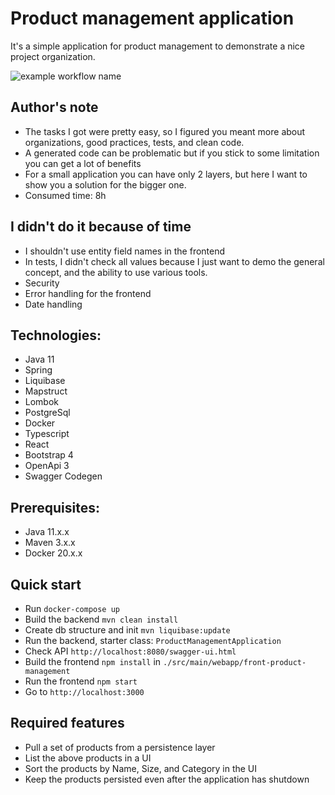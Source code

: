 # Product management application
It's a simple application for product management to demonstrate a nice project organization.

![example workflow name](https://github.com/domanskidawid/product-management/workflows/Product%20managment%20CI/badge.svg)

## Author's note
- The tasks I got were pretty easy, so I figured you meant more about organizations, good practices, tests, and clean code.
- A generated code can be problematic but if you stick to some limitation you can get a lot of benefits
- For a small application you can have only 2 layers, but here I want to show you a solution for the bigger one.
- Consumed time: 8h

## I didn't do it because of time
- I shouldn't use entity field names in the frontend
- In tests, I didn't check all values because I just want to demo the general concept, and the ability to use various tools.
- Security
- Error handling for the frontend
- Date handling

## Technologies: 
- Java 11 
- Spring
- Liquibase
- Mapstruct
- Lombok
- PostgreSql
- Docker
- Typescript
- React
- Bootstrap 4
- OpenApi 3
- Swagger Codegen

## Prerequisites:
- Java 11.x.x
- Maven 3.x.x
- Docker 20.x.x

## Quick start


- Run `docker-compose up`
- Build the backend `mvn clean install`
- Create db structure and init `mvn liquibase:update`
- Run the backend, starter class: `ProductManagementApplication`
- Check API `http://localhost:8080/swagger-ui.html`
- Build the frontend `npm install` in `./src/main/webapp/front-product-management` 
- Run the frontend `npm start`
- Go to `http://localhost:3000`

## Required features

- Pull a set of products from a persistence layer
- List the above products in a UI
- Sort the products by Name, Size, and Category in the UI
- Keep the products persisted even after the application has shutdown
